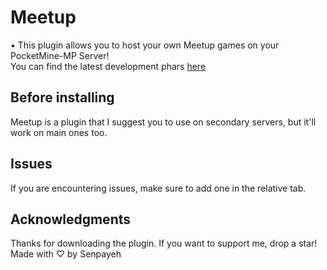 # Meetup
• This plugin allows you to host your own Meetup games on your PocketMine-MP Server!\
You can find the latest development phars [here](https://poggit.pmmp.io/ci/senpayeh/Meetup/Meetup)
## Before installing
Meetup is a plugin that I suggest you to use on secondary servers, but it'll work on main ones too.
## Issues
If you are encountering issues, make sure to add one in the relative tab.
## Acknowledgments
Thanks for downloading the plugin. If you want to support me, drop a star!
Made with ♡ by Senpayeh
